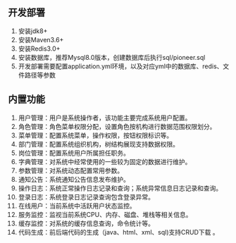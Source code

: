 ﻿## 开发部署

1. 安装jdk8+
2. 安装Maven3.6+
3. 安装Redis3.0+
4. 安装数据库，推荐Mysql8.0版本，创建数据库后执行sql/pioneer.sql
5. 开发部署需要配置application.yml环境，以及对应yml中的数据库、redis、文件路径等参数

## 内置功能

1. 用户管理：用户是系统操作者，该功能主要完成系统用户配置。
2. 角色管理：角色菜单权限分配，设置角色按机构进行数据范围权限划分。
3. 菜单管理：配置系统菜单，操作权限，按钮权限标识等。
4. 部门管理：配置系统组织机构，树结构展现支持数据权限。
5. 岗位管理：配置系统用户所属担任职务。
6. 字典管理：对系统中经常使用的一些较为固定的数据进行维护。
7. 参数管理：对系统动态配置常用参数。
8. 通知公告：系统通知公告信息发布维护。
9. 操作日志：系统正常操作日志记录和查询；系统异常信息日志记录和查询。
10. 登录日志：系统登录日志记录查询包含登录异常。
11. 在线用户：当前系统中活跃用户状态监控。
12. 服务监控：监视当前系统CPU、内存、磁盘、堆栈等相关信息。
13. 缓存监控：对系统的缓存信息查询，命令统计等。
14. 代码生成：前后端代码的生成（java、html、xml、sql)支持CRUD下载 。
